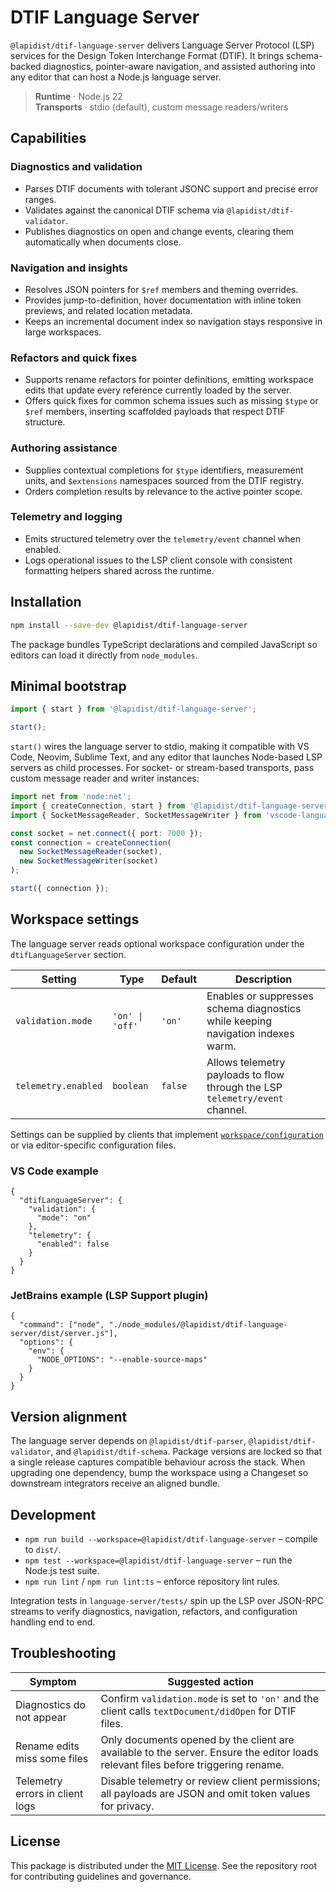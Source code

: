 # DTIF Language Server

`@lapidist/dtif-language-server` delivers Language Server Protocol (LSP) services for the Design Token Interchange Format (DTIF). It brings schema-backed diagnostics, pointer-aware navigation, and assisted authoring into any editor that can host a Node.js language server.

> **Runtime** · Node.js 22<br>
> **Transports** · stdio (default), custom message readers/writers

## Capabilities

### Diagnostics and validation

- Parses DTIF documents with tolerant JSONC support and precise error ranges.
- Validates against the canonical DTIF schema via `@lapidist/dtif-validator`.
- Publishes diagnostics on open and change events, clearing them automatically when documents close.

### Navigation and insights

- Resolves JSON pointers for `$ref` members and theming overrides.
- Provides jump-to-definition, hover documentation with inline token previews, and related location metadata.
- Keeps an incremental document index so navigation stays responsive in large workspaces.

### Refactors and quick fixes

- Supports rename refactors for pointer definitions, emitting workspace edits that update every reference currently loaded by the server.
- Offers quick fixes for common schema issues such as missing `$type` or `$ref` members, inserting scaffolded payloads that respect DTIF structure.

### Authoring assistance

- Supplies contextual completions for `$type` identifiers, measurement units, and `$extensions` namespaces sourced from the DTIF registry.
- Orders completion results by relevance to the active pointer scope.

### Telemetry and logging

- Emits structured telemetry over the `telemetry/event` channel when enabled.
- Logs operational issues to the LSP client console with consistent formatting helpers shared across the runtime.

## Installation

```bash
npm install --save-dev @lapidist/dtif-language-server
```

The package bundles TypeScript declarations and compiled JavaScript so editors can load it directly from `node_modules`.

## Minimal bootstrap

```ts
import { start } from '@lapidist/dtif-language-server';

start();
```

`start()` wires the language server to stdio, making it compatible with VS Code, Neovim, Sublime Text, and any editor that launches Node-based LSP servers as child processes. For socket- or stream-based transports, pass custom message reader and writer instances:

```ts
import net from 'node:net';
import { createConnection, start } from '@lapidist/dtif-language-server';
import { SocketMessageReader, SocketMessageWriter } from 'vscode-languageserver/node';

const socket = net.connect({ port: 7000 });
const connection = createConnection(
  new SocketMessageReader(socket),
  new SocketMessageWriter(socket)
);

start({ connection });
```

## Workspace settings

The language server reads optional workspace configuration under the `dtifLanguageServer` section.

| Setting             | Type            | Default | Description                                                                     |
| ------------------- | --------------- | ------- | ------------------------------------------------------------------------------- |
| `validation.mode`   | `'on' \| 'off'` | `'on'`  | Enables or suppresses schema diagnostics while keeping navigation indexes warm. |
| `telemetry.enabled` | `boolean`       | `false` | Allows telemetry payloads to flow through the LSP `telemetry/event` channel.    |

Settings can be supplied by clients that implement [`workspace/configuration`](https://microsoft.github.io/language-server-protocol/specifications/specification-current/#workspace_configuration) or via editor-specific configuration files.

### VS Code example

```jsonc
{
  "dtifLanguageServer": {
    "validation": {
      "mode": "on"
    },
    "telemetry": {
      "enabled": false
    }
  }
}
```

### JetBrains example (LSP Support plugin)

```jsonc
{
  "command": ["node", "./node_modules/@lapidist/dtif-language-server/dist/server.js"],
  "options": {
    "env": {
      "NODE_OPTIONS": "--enable-source-maps"
    }
  }
}
```

## Version alignment

The language server depends on `@lapidist/dtif-parser`, `@lapidist/dtif-validator`, and `@lapidist/dtif-schema`. Package versions are locked so that a single release captures compatible behaviour across the stack. When upgrading one dependency, bump the workspace using a Changeset so downstream integrators receive an aligned bundle.

## Development

- `npm run build --workspace=@lapidist/dtif-language-server` – compile to `dist/`.
- `npm test --workspace=@lapidist/dtif-language-server` – run the Node.js test suite.
- `npm run lint` / `npm run lint:ts` – enforce repository lint rules.

Integration tests in `language-server/tests/` spin up the LSP over JSON-RPC streams to verify diagnostics, navigation, refactors, and configuration handling end to end.

## Troubleshooting

| Symptom                         | Suggested action                                                                                                                  |
| ------------------------------- | --------------------------------------------------------------------------------------------------------------------------------- |
| Diagnostics do not appear       | Confirm `validation.mode` is set to `'on'` and the client calls `textDocument/didOpen` for DTIF files.                            |
| Rename edits miss some files    | Only documents opened by the client are available to the server. Ensure the editor loads relevant files before triggering rename. |
| Telemetry errors in client logs | Disable telemetry or review client permissions; all payloads are JSON and omit token values for privacy.                          |

## License

This package is distributed under the [MIT License](../LICENSE). See the repository root for contributing guidelines and governance.
